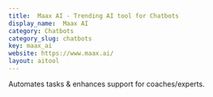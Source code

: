 ```yaml
---
title:  Maax AI - Trending AI tool for Chatbots
display_name:  Maax AI
category: Chatbots
category_slug: chatbots
key: maax_ai
website: https://www.maax.ai/
layout: aitool
---
```


Automates tasks & enhances support for coaches/experts.
